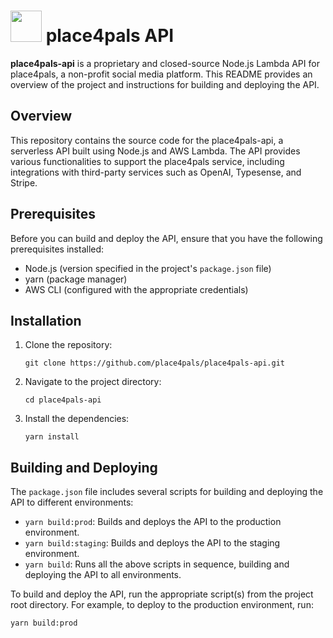 # <img src="https://place4pals.com/favicon.png" style="width:50px;margin-bottom:-10px;" /> place4pals API

**place4pals-api** is a proprietary and closed-source Node.js Lambda API for place4pals, a non-profit social media platform. This README provides an overview of the project and instructions for building and deploying the API.

## Overview

This repository contains the source code for the place4pals-api, a serverless API built using Node.js and AWS Lambda. The API provides various functionalities to support the place4pals service, including integrations with third-party services such as OpenAI, Typesense, and Stripe.

## Prerequisites

Before you can build and deploy the API, ensure that you have the following prerequisites installed:

- Node.js (version specified in the project's `package.json` file)
- yarn (package manager)
- AWS CLI (configured with the appropriate credentials)

## Installation

1. Clone the repository:

   ```
   git clone https://github.com/place4pals/place4pals-api.git
   ```

2. Navigate to the project directory:

   ```
   cd place4pals-api
   ```

3. Install the dependencies:

   ```
   yarn install
   ```

## Building and Deploying

The `package.json` file includes several scripts for building and deploying the API to different environments:

- `yarn build:prod`: Builds and deploys the API to the production environment.
- `yarn build:staging`: Builds and deploys the API to the staging environment.
- `yarn build`: Runs all the above scripts in sequence, building and deploying the API to all environments.

To build and deploy the API, run the appropriate script(s) from the project root directory. For example, to deploy to the production environment, run:

```
yarn build:prod
```
